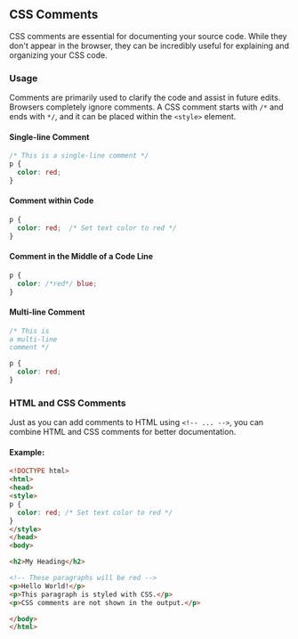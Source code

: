 ## CSS Comments
CSS comments are essential for documenting your source code. While they don't appear in the browser, they can be incredibly useful for explaining and organizing your CSS code.
### Usage
Comments are primarily used to clarify the code and assist in future edits. Browsers completely ignore comments.
A CSS comment starts with `/*` and ends with `*/`, and it can be placed within the `<style>` element.
#### Single-line Comment
```css
/* This is a single-line comment */
p {
  color: red;
}
```
#### Comment within Code
```css
p {
  color: red;  /* Set text color to red */
}
```
#### Comment in the Middle of a Code Line
```css
p {
  color: /*red*/ blue; 
}
```

#### Multi-line Comment
```css
/* This is
a multi-line
comment */

p {
  color: red;
}
```

### HTML and CSS Comments
Just as you can add comments to HTML using `<!-- ... -->`, you can combine HTML and CSS comments for better documentation.

#### Example:
```html
<!DOCTYPE html>
<html>
<head>
<style>
p {
  color: red; /* Set text color to red */
}
</style>
</head>
<body>

<h2>My Heading</h2>

<!-- These paragraphs will be red -->
<p>Hello World!</p>
<p>This paragraph is styled with CSS.</p>
<p>CSS comments are not shown in the output.</p>

</body>
</html>
```
